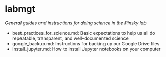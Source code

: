 # labmgt

*General guides and instructions for doing science in the Pinsky lab*

* best_practices_for_science.md: Basic expectations to help us all do repeatable, transparent, and well-documented science
* google_backup.md: Instructions for backing up our Google Drive files
* install_jupyter.md: How to install Jupyter notebooks on your computer
